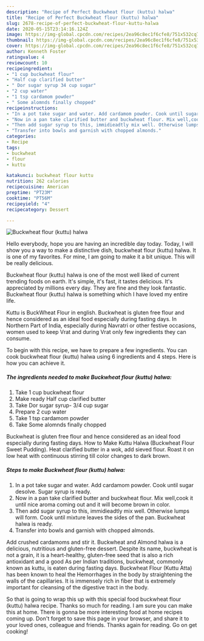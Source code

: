 ```yaml
---
description: "Recipe of Perfect Buckwheat flour (kuttu) halwa"
title: "Recipe of Perfect Buckwheat flour (kuttu) halwa"
slug: 2678-recipe-of-perfect-buckwheat-flour-kuttu-halwa
date: 2020-05-15T23:14:16.124Z
image: https://img-global.cpcdn.com/recipes/2ea96c8ec1f6cfe8/751x532cq70/buckwheat-flour-kuttu-halwa-recipe-main-photo.jpg
thumbnail: https://img-global.cpcdn.com/recipes/2ea96c8ec1f6cfe8/751x532cq70/buckwheat-flour-kuttu-halwa-recipe-main-photo.jpg
cover: https://img-global.cpcdn.com/recipes/2ea96c8ec1f6cfe8/751x532cq70/buckwheat-flour-kuttu-halwa-recipe-main-photo.jpg
author: Kenneth Foster
ratingvalue: 4
reviewcount: 10
recipeingredient:
- "1 cup buckwheat flour"
- "Half cup clarified butter"
- " Dor sugar syrup 34 cup sugar"
- "2 cup water"
- "1 tsp cardamom powder"
- " Some alomnds finally chopped"
recipeinstructions:
- "In a pot take sugar and water. Add cardamom powder. Cook until sugar desolve. Sugar syrup is ready."
- "Now in a pan take clarified butter and buckwheat flour. Mix well,cook it until nice aroma coming out and it will become brown in color."
- "Then add sugar syrup to this, immidieadtly mix well. Otherwise lumps will form. Cook until mixture leaves the sides of the pan. Buckwheat halwa is ready."
- "Transfer into bowls and garnish with chopped almonds."
categories:
- Recipe
tags:
- buckwheat
- flour
- kuttu

katakunci: buckwheat flour kuttu 
nutrition: 262 calories
recipecuisine: American
preptime: "PT23M"
cooktime: "PT56M"
recipeyield: "4"
recipecategory: Dessert

---
```



![Buckwheat flour (kuttu) halwa](https://img-global.cpcdn.com/recipes/2ea96c8ec1f6cfe8/751x532cq70/buckwheat-flour-kuttu-halwa-recipe-main-photo.jpg)

Hello everybody, hope you are having an incredible day today. Today, I will show you a way to make a distinctive dish, buckwheat flour (kuttu) halwa. It is one of my favorites. For mine, I am going to make it a bit unique. This will be really delicious.

Buckwheat flour (kuttu) halwa is one of the most well liked of current trending foods on earth. It's simple, it's fast, it tastes delicious. It's appreciated by millions every day. They are fine and they look fantastic. Buckwheat flour (kuttu) halwa is something which I have loved my entire life.

Kuttu is BuckWheat Flour in english. Buckwheat is gluten free flour and hence considered as an ideal food especially during fasting days. In Northern Part of India, especially during Navratri or other festive occasions, women used to keep Vrat and during Vrat only few ingredients they can consume.


To begin with this recipe, we have to prepare a few ingredients. You can cook buckwheat flour (kuttu) halwa using 6 ingredients and 4 steps. Here is how you can achieve it.

<!--inarticleads1-->

##### The ingredients needed to make Buckwheat flour (kuttu) halwa:

1. Take 1 cup buckwheat flour
1. Make ready Half cup clarified butter
1. Take  Dor sugar syrup- 3/4 cup sugar
1. Prepare 2 cup water
1. Take 1 tsp cardamom powder
1. Take  Some alomnds finally chopped


Buckwheat is gluten free flour and hence considered as an ideal food especially during fasting days. How to Make Kuttu Halwa (Buckwheat Flour Sweet Pudding). Heat clarified butter in a wok, add sieved flour. Roast it on low heat with continuous stirring till color changes to dark brown. 

<!--inarticleads2-->

##### Steps to make Buckwheat flour (kuttu) halwa:

1. In a pot take sugar and water. Add cardamom powder. Cook until sugar desolve. Sugar syrup is ready.
1. Now in a pan take clarified butter and buckwheat flour. Mix well,cook it until nice aroma coming out and it will become brown in color.
1. Then add sugar syrup to this, immidieadtly mix well. Otherwise lumps will form. Cook until mixture leaves the sides of the pan. Buckwheat halwa is ready.
1. Transfer into bowls and garnish with chopped almonds.


Add crushed cardamoms and stir it. Buckwheat and Almond halwa is a delicious, nutritious and gluten-free dessert. Despite its name, buckwheat is not a grain, it is a heart-healthy, gluten-free seed that is also a rich antioxidant and a good As per Indian traditions, buckwheat, commonly known as kuttu, is eaten during fasting days. Buckwheat Flour (Kuttu Atta) has been known to heal the Hemorrhages in the body by straightening the walls of the capillaries. It is immensely rich in fiber that is extremely important for cleansing of the digestive tract in the body. 

So that is going to wrap this up with this special food buckwheat flour (kuttu) halwa recipe. Thanks so much for reading. I am sure you can make this at home. There is gonna be more interesting food at home recipes coming up. Don't forget to save this page in your browser, and share it to your loved ones, colleague and friends. Thanks again for reading. Go on get cooking!
